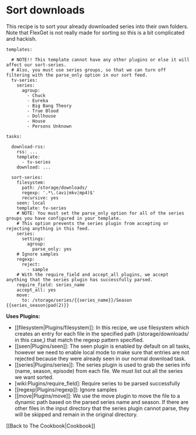 # Sort downloads

This recipe is to sort your already downloaded series into their own folders. Note that FlexGet is not really made for sorting so this is a bit complicated and hackish.


    templates:
    
      # NOTE!! This template cannot have any other plugins or else it will affect our sort-series.
      # Also, you must use series groups, so that we can turn off filtering with the parse_only option in our sort feed.
      tv-series:
        series:
          agroup:
            - Chuck
            - Eureka
            - Big Bang Theory
            - True Blood
            - Dollhouse
            - House
            - Persons Unknown
      
    tasks:
    
      download-rss:
        rss: ...
        template:
          - tv-series
        download: ...
    
      sort-series:
        filesystem:
          path: /storage/downloads/
          regexp: '.*\.(avi|mkv|mp4)$'
          recursive: yes
        seen: local
        template: tv-series
        # NOTE: You must set the parse_only option for all of the series groups you have configured in your template.
        # This option prevents the series plugin from accepting or rejecting anything in this feed.
        series:
          settings:
            agroup:
              parse_only: yes
        # Ignore samples
        regexp:
          reject: 
            - sample
        # With the require_field and accept_all plugins, we accept anything that the series plugin has successfully parsed.
        require_field: series_name
        accept_all: yes
        move:
          to: /storage/series/{{series_name}}/Season {{series_season|pad(2)}}
**Uses Plugins:**

 - [[filesystem|Plugins/filesystem]]: In this recipe, we use filesystem which creates an entry for each file in the specified path (/storage/downloads/ in this case,) that match the regexp pattern specified.
 - [[seen|Plugins/seen]]: The seen plugin is enabled by default on all tasks, however we need to enable local mode to make sure that entries are not rejected because they were already seen in our normal download task.
 - [[series|Plugins/series]]: The series plugin is used to grab the series info (name, season, episode) from each file. We must list out all the series we want sorted.
 - [wiki:Plugins/require_field]: Require series to be parsed successfully
 - [[regexp|Plugins/regexp]]: Ignore samples
 - [[move|Plugins/move]]: We use the move plugin to move the file to a dynamic path based on the parsed series name and season. If there are other files in the input directory that the series plugin cannot parse, they will be skipped and remain in the original directory.


[[Back to The Cookbook|Cookbook]]
